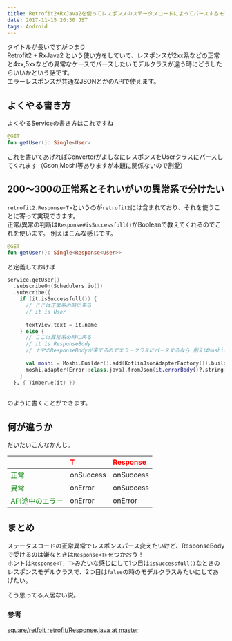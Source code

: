 ```yaml
---
title: Retrofit2+RxJava2を使ってレスポンスのステータスコードによってパースするモデルクラスをよしなにしたい時
date: 2017-11-15 20:30 JST
tags: Android
---
```


タイトルが長いですがつまり  
Retrofit2 + RxJava2 という使い方をしていて、レスポンスが2xx系などの正常と4xx,5xxなどの異常なケースでパースしたいモデルクラスが違う時にどうしたらいいかという話です。  
エラーレスポンスが共通なJSONとかのAPIで使えます。  
  
## よくやる書き方
よくやるServiceの書き方はこれですね  

```kotlin
@GET
fun getUser(): Single<User>
```

これを書いてあげればConverterがよしなにレスポンスをUserクラスにパースしてくれます（Gson,Moshi等ありますが本題に関係ないので割愛）  
  

## 200〜300の正常系とそれいがいの異常系で分けたい
`retrofit2.Response<T>`というのが`retrofit2`には含まれており、それを使うことに寄って実現できます。  
正常/異常の判断は`Response#isSuccessfull()`がBooleanで教えてくれるのでこれを使います。
例えばこんな感じです。

```kotlin
@GET
fun getUser(): Single<Response<User>>
```

と定義しておけば

```kotlin
service.getUser()
  .subscribeOn(Schedulers.io())
  .subscribe({
    if (it.isSuccessfull()) {
      // ここは正常系の時に来る
      // it is User
      
      textView.text = it.name
    } else {
      // ここは異常系の時に来る
      // it is ResponseBody
      // ナマのResponseBodyが来てるのでエラークラスにパースするなら 例えばMoshiなら
      
      val moshi = Moshi.Builder().add(KotlinJsonAdapterFactory()).build()
      moshi.adapter(Error::class.java).fromJson(it.errorBody()?.string())
    }
  }, { Timber.e(it) })
  
```

のように書くことができます。  


## 何が違うか
だいたいこんなかんじ。

|                                         | <font color="red">T</font>|<font color="red">Response<T></font>|
|:----------------------------------------|:--------------------------|:-----------------------------------|
| <font color="green">正常</font>          | onSuccess                 | onSuccess                          |
| <font color="green">異常</font>          | onError                   | onSuccess                          |
| <font color="green">API途中のエラー</font>| onError                   | onError                            |
  
## まとめ
ステータスコードの正常異常でレスポンスパース変えたいけど、ResponseBodyで受けるのは嫌なときは`Response<T>`をつかおう！  
ホントは`Response<T, T>`みたいな感じにして1つ目は`isSuccessfull()`なときのレスポンスモデルクラスで、2つ目は`false`の時のモデルクラスみたいにしてあげたい。  
  
そう思ってる人居ない説。  

### 参考
[square/retfoit retrofit/Response.java at master](https://github.com/square/retrofit/blob/master/retrofit/src/main/java/retrofit2/Response.java)
